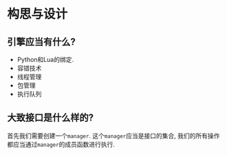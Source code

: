 # 构思与设计

## 引擎应当有什么?

* Python和Lua的绑定.
* 容错技术
* 线程管理
* 包管理
* 执行队列

## 大致接口是什么样的?

首先我们需要创建一个`manager`. 这个`manager`应当是接口的集合, 我们的所有操作都应当通过`manager`的成员函数进行执行.